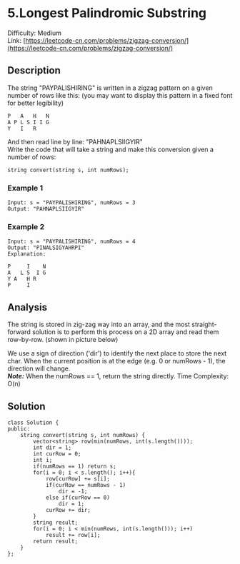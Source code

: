 # 5.Longest Palindromic Substring
Difficulty: Medium  
Link: [https://leetcode-cn.com/problems/zigzag-conversion/](https://leetcode-cn.com/problems/zigzag-conversion/)
## Description
The string "PAYPALISHIRING" is written in a zigzag pattern on a given number of rows like this: (you may want to display this pattern in a fixed font for better legibility)
```
P   A   H   N
A P L S I I G
Y   I   R
```
And then read line by line: "PAHNAPLSIIGYIR"  
Write the code that will take a string and make this conversion given a number of rows:
```
string convert(string s, int numRows);
```
### Example 1
``` 
Input: s = "PAYPALISHIRING", numRows = 3
Output: "PAHNAPLSIIGYIR"
```
### Example 2
```
Input: s = "PAYPALISHIRING", numRows = 4
Output: "PINALSIGYAHRPI"
Explanation:

P     I    N
A   L S  I G
Y A   H R
P     I
```
## Analysis
The string is stored in zig-zag way into an array, and the most straight-forward solution is to perform this process on a 2D array and read them row-by-row. (shown in picture below) 
 
We use a sign of direction ('dir') to identify the next place to store the next char. When the current position is at the edge (e.g. 0 or numRows - 1), the direction will change.  
***Note:***  When the numRows == 1, return the string directly.
Time Complexity: O(n)  
## Solution
```
class Solution {
public:
    string convert(string s, int numRows) {
        vector<string> row(min(numRows, int(s.length())));
        int dir = 1;
        int curRow = 0;
        int i;
        if(numRows == 1) return s;
        for(i = 0; i < s.length(); i++){
            row[curRow] += s[i];
            if(curRow == numRows - 1)
                dir = -1;
            else if(curRow == 0)
                dir = 1;
            curRow += dir;
        }
        string result;
        for(i = 0; i < min(numRows, int(s.length())); i++)
            result += row[i];
        return result;
    }
};
```
